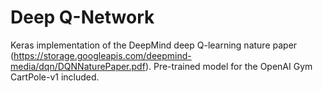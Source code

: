 # Deep Q-Network
Keras implementation of the DeepMind deep Q-learning nature paper 
(https://storage.googleapis.com/deepmind-media/dqn/DQNNaturePaper.pdf). 
Pre-trained model for the OpenAI Gym CartPole-v1 included.